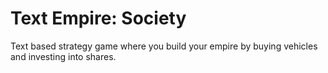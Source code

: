 # Text Empire: Society
Text based strategy game where you build your empire by buying vehicles and investing into shares.
